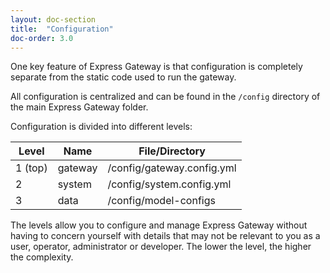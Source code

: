 ```yaml
---
layout: doc-section
title:  "Configuration"
doc-order: 3.0
---
```

One key feature of Express Gateway is that configuration is completely separate from the static code used to run the gateway.

All configuration is centralized and can be found in the `/config` directory of the main Express Gateway folder.

Configuration is divided into different levels:

| Level   | Name    | File/Directory             |
| ------- | ------- | -------------------------- |
| 1 (top) | gateway | /config/gateway.config.yml |
| 2       | system  | /config/system.config.yml  |
| 3       | data    | /config/model-configs      |

The levels allow you to configure and manage Express Gateway without having to concern yourself with details that may not be relevant to you as a user, operator, administrator or developer. The lower the level, the higher the complexity.
